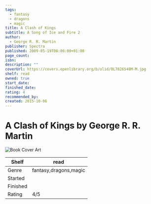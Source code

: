 ```yaml
---
tags:
  - fantasy
  - dragons
  - magic
title: A Clash of Kings
subtitle: A Song of Ice and Fire 2
author:
  - George R. R. Martin
publisher: Spectra
published: 2009-05-19T08:00:00+01:00
page_count: 
isbn: 
description: ""
coverUrl: https://covers.openlibrary.org/b/olid/OL7826548M-M.jpg
shelf: read
owned: true
start_date: 
finished_date: 
rating: 4
recommended_by: 
created: 2015-10-06
---
```


# A Clash of Kings by George R. R. Martin

![Book Cover Art](https://covers.openlibrary.org/b/olid/OL7826548M-M.jpg)

| Shelf | read |
| --- | --- |
| Genre | fantasy,dragons,magic |
| Started |  |
| Finished |  |
| Rating | 4/5 |

